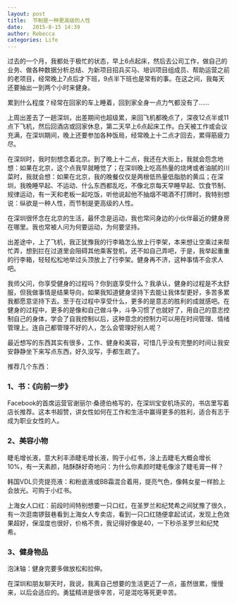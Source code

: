 ```yaml
---
layout: post
title:  节制是一种更高级的人性
date:   2015-8-15 14:39
author: Rebecca
categories: Life
---
```


过去的一个月，我都处于极忙的状态，早上6点起床，然后去公司工作，做自己的业务、做各种数据分析总结、为新项目招兵买马、培训项目组成员、帮助运营之前的老项目，经常晚上7点后才下班，9点半下班也是常有的事。在这之间，我每天还要抽出一到两个小时来健身。

<!-- more -->

累到什么程度？经常在回家的车上睡着，回到家全身一点力气都没有了……

上周出差去了一趟深圳，出差期间也超级累，来回飞机都晚点了，深夜12点半或11点下飞机，然后回酒店或回家休息，第二天早上6点起床工作。白天被工作或会议充满，在深圳期间，晚上还要参加各种饭局，经常晚上十二点才回去，累得筋疲力尽。

在深圳时，我时刻想念着北京。到了晚上十二点，我还在大街上，我就会怨念地想：如果在北京，这个点我早就睡觉了；在深圳晚上吃高热量的烧烤或者油腻的川菜时，我就会想：如果在北京，我的晚餐仅仅是两根低热量低脂肪的黄瓜；在深圳，我晚睡早起、不运动、什么东西都乱吃，不像北京每天早睡早起、饮食节制、规律运动，有一天和老板一起吃饭，听他说起他不抽烟不喝酒不打牌时，我特别想说：纵欲是一种人性，而节制是更高级的人性。

在深圳很怀念在北京的生活，最怀念是运动，我也常问身边的小伙伴最近的健身房在哪里。我也常被人问为何要运动，为何要坚持。

出差途中，上了飞机，我正犹豫我的行李箱怎么放上行李架，本来想让空乘过来帮忙弄，想到拦在过道里会阻碍其他乘客登机，还不如自己弄吧，于是，我举起重重的行李箱，轻轻松松地举过头顶放上了行李架。健身再不济，这种事情不会求人吧。

我师父问，你享受健身的过程吗？你到底享受什么？我承认，健身的过程是不太舒服，但我做事情是结果导向，如果我知道健身坚持下去能让我体型更好，多苦多累我都愿意坚持下去。至于在过程中享受什么，更多的是意志的胜利的成就感吧。在健身的过程中，更多的是像和自己做斗争，斗争习惯了也就好了，用自己的意志控制自己的身体，学会了自我控制以后，这种意念的控制力可以用在时间管理、情绪管理上。连自己都管理不好的人，怎么会管理好别人呢？

最近想写的东西其实有很多，工作、健身和美容，可惜几乎没有完整的时间让我安安静静坐下来写点东西，好久没写，手都生疏了。

推荐几个东西：

### 1、书：《向前一步》

Facebook的首席运营官谢丽尔·桑德伯格写的，在深圳宝安机场买的，书店里写着店长推荐。这本书超赞，讲女性如何在工作和生活中赢得更多的胜利，适合有志于成为职业女性的人。
       
### 2、美容小物

睫毛增长液，意大利丰添睫毛增长液，购于小红书，涂上去睫毛大概会增长10%，有一天素颜，陆酥酥好奇地问：为什么你素颜时睫毛像涂了睫毛膏一样？

韩国VDL贝壳提亮液：和粉底液或BB霜混合着用，提亮气色，像韩女星一样脸上会放光。可购于小红书。

上海女人口红：前段时间特别想要一只口红，在圣罗兰和纪梵希之间犹豫了很久，有一次逛南锣鼓巷看到上海女人专卖店，看到一只口红随便拿起试试，发现上色效果超好，保湿度也很好，价格不贵，我记得好像是40，一下秒杀圣罗兰和纪梵希。

### 3、健身物品

泡沫轴：健身完要多做放松和拉伸。

在深圳和朋友聊天时，我说，我离自己想要的生活更近了一点，虽然很累，慢慢来，以后会适应的。勇猛精进是很辛苦，可是混吃等死更辛苦。